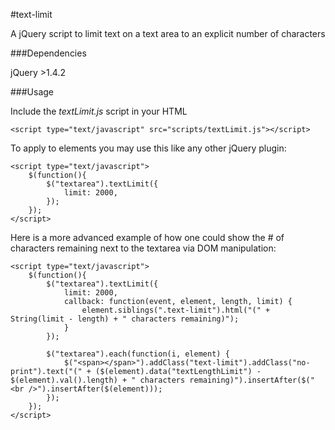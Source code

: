 #text-limit

A jQuery script to limit text on a text area to an explicit number of characters

###Dependencies

jQuery >1.4.2

###Usage

Include the *textLimit.js* script in your HTML

    <script type="text/javascript" src="scripts/textLimit.js"></script>

To apply to elements you may use this like any other jQuery plugin:

    <script type="text/javascript">
        $(function(){
            $("textarea").textLimit({
                limit: 2000,
            });
        });
    </script>

Here is a more advanced example of how one could show the # of characters remaining next to the textarea via DOM manipulation:
    
    <script type="text/javascript">
        $(function(){
            $("textarea").textLimit({
                limit: 2000,
                callback: function(event, element, length, limit) {
                    element.siblings(".text-limit").html("(" + String(limit - length) + " characters remaining)");
                }
            });
            
            $("textarea").each(function(i, element) {
                $("<span></span>").addClass("text-limit").addClass("no-print").text("(" + ($(element).data("textLengthLimit") - $(element).val().length) + " characters remaining)").insertAfter($("<br />").insertAfter($(element)));
            });
        });
    </script>